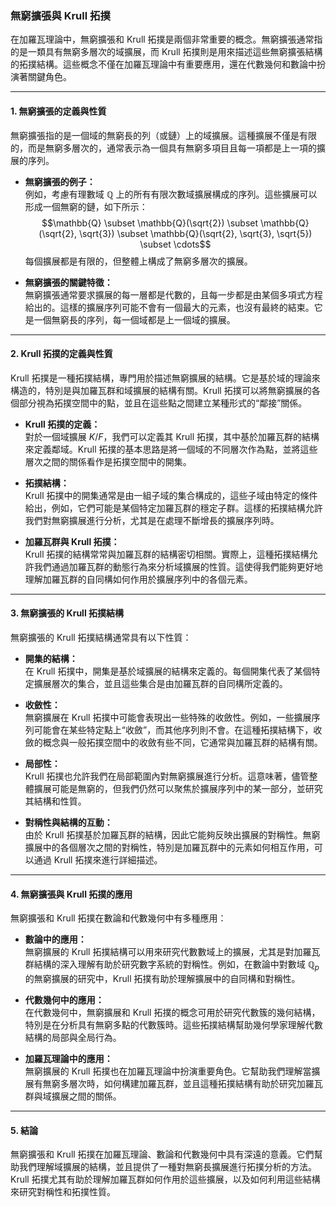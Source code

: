 ### **無窮擴張與 Krull 拓撲**

在加羅瓦理論中，無窮擴張和 Krull 拓撲是兩個非常重要的概念。無窮擴張通常指的是一類具有無窮多層次的域擴展，而 Krull 拓撲則是用來描述這些無窮擴張結構的拓撲結構。這些概念不僅在加羅瓦理論中有重要應用，還在代數幾何和數論中扮演著關鍵角色。

---

#### **1. 無窮擴張的定義與性質**

無窮擴張指的是一個域的無窮長的列（或鏈）上的域擴展。這種擴展不僅是有限的，而是無窮多層次的，通常表示為一個具有無窮多項目且每一項都是上一項的擴展的序列。

- **無窮擴張的例子：**  
  例如，考慮有理數域 $\mathbb{Q}$ 上的所有有限次數域擴展構成的序列。這些擴展可以形成一個無窮的鏈，如下所示：
  $$\mathbb{Q} \subset \mathbb{Q}(\sqrt{2}) \subset \mathbb{Q}(\sqrt{2}, \sqrt{3}) \subset \mathbb{Q}(\sqrt{2}, \sqrt{3}, \sqrt{5}) \subset \cdots$$
  每個擴展都是有限的，但整體上構成了無窮多層次的擴展。

- **無窮擴張的關鍵特徵：**  
  無窮擴張通常要求擴展的每一層都是代數的，且每一步都是由某個多項式方程給出的。這樣的擴展序列可能不會有一個最大的元素，也沒有最終的結束。它是一個無窮長的序列，每一個域都是上一個域的擴展。

---

#### **2. Krull 拓撲的定義與性質**

Krull 拓撲是一種拓撲結構，專門用於描述無窮擴展的結構。它是基於域的理論來構造的，特別是與加羅瓦群和域擴展的結構有關。Krull 拓撲可以將無窮擴展的各個部分視為拓撲空間中的點，並且在這些點之間建立某種形式的“鄰接”關係。

- **Krull 拓撲的定義：**  
  對於一個域擴展 $K/F$，我們可以定義其 Krull 拓撲，其中基於加羅瓦群的結構來定義鄰域。Krull 拓撲的基本思路是將一個域的不同層次作為點，並將這些層次之間的關係看作是拓撲空間中的開集。

- **拓撲結構：**  
  Krull 拓撲中的開集通常是由一組子域的集合構成的，這些子域由特定的條件給出，例如，它們可能是某個特定加羅瓦群的穩定子群。這樣的拓撲結構允許我們對無窮擴展進行分析，尤其是在處理不斷增長的擴展序列時。

- **加羅瓦群與 Krull 拓撲：**  
  Krull 拓撲的結構常常與加羅瓦群的結構密切相關。實際上，這種拓撲結構允許我們通過加羅瓦群的動態行為來分析域擴展的性質。這使得我們能夠更好地理解加羅瓦群的自同構如何作用於擴展序列中的各個元素。

---

#### **3. 無窮擴張的 Krull 拓撲結構**

無窮擴張的 Krull 拓撲結構通常具有以下性質：

- **開集的結構：**  
  在 Krull 拓撲中，開集是基於域擴展的結構來定義的。每個開集代表了某個特定擴展層次的集合，並且這些集合是由加羅瓦群的自同構所定義的。

- **收斂性：**  
  無窮擴展在 Krull 拓撲中可能會表現出一些特殊的收斂性。例如，一些擴展序列可能會在某些特定點上“收斂”，而其他序列則不會。在這種拓撲結構下，收斂的概念與一般拓撲空間中的收斂有些不同，它通常與加羅瓦群的結構有關。

- **局部性：**  
  Krull 拓撲也允許我們在局部範圍內對無窮擴展進行分析。這意味著，儘管整體擴展可能是無窮的，但我們仍然可以聚焦於擴展序列中的某一部分，並研究其結構和性質。

- **對稱性與結構的互動：**  
  由於 Krull 拓撲基於加羅瓦群的結構，因此它能夠反映出擴展的對稱性。無窮擴展中的各個層次之間的對稱性，特別是加羅瓦群中的元素如何相互作用，可以通過 Krull 拓撲來進行詳細描述。

---

#### **4. 無窮擴張與 Krull 拓撲的應用**

無窮擴張和 Krull 拓撲在數論和代數幾何中有多種應用：

- **數論中的應用：**  
  無窮擴展的 Krull 拓撲結構可以用來研究代數數域上的擴展，尤其是對加羅瓦群結構的深入理解有助於研究數字系統的對稱性。例如，在數論中對數域 $\mathbb{Q}_p$ 的無窮擴展的研究中，Krull 拓撲有助於理解擴展中的自同構和對稱性。

- **代數幾何中的應用：**  
  在代數幾何中，無窮擴展和 Krull 拓撲的概念可用於研究代數簇的幾何結構，特別是在分析具有無窮多點的代數簇時。這些拓撲結構幫助幾何學家理解代數結構的局部與全局行為。

- **加羅瓦理論中的應用：**  
  無窮擴展的 Krull 拓撲也在加羅瓦理論中扮演重要角色。它幫助我們理解當擴展有無窮多層次時，如何構建加羅瓦群，並且這種拓撲結構有助於研究加羅瓦群與域擴展之間的關係。

---

#### **5. 結論**

無窮擴張和 Krull 拓撲在加羅瓦理論、數論和代數幾何中具有深遠的意義。它們幫助我們理解域擴展的結構，並且提供了一種對無窮長擴展進行拓撲分析的方法。Krull 拓撲尤其有助於理解加羅瓦群如何作用於這些擴展，以及如何利用這些結構來研究對稱性和拓撲性質。